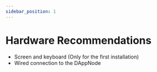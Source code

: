 ```yaml
---
sidebar_position: 1
---
```


# Hardware Recommendations

- Screen and keyboard (Only for the first installation)
- Wired connection to the DAppNode
